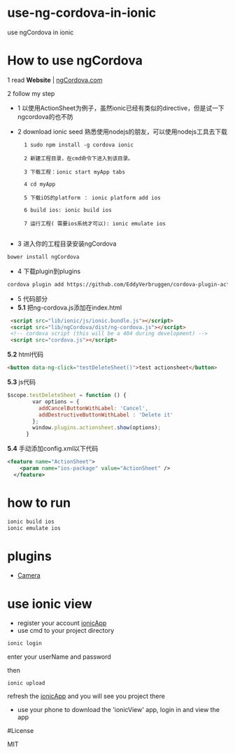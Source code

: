 # use-ng-cordova-in-ionic
use ngCordova in ionic

# How to use ngCordova

1 read **Website** | [ngCordova.com](http://ngcordova.com/)

2 follow my step

- 1 以使用ActionSheet为例子，虽然ionic已经有类似的directive，但是试一下ngcordova的也不防
- 2 download ionic seed 熟悉使用nodejs的朋友，可以使用nodejs工具去下载
  ```
    1 sudo npm install -g cordova ionic
    
    2 新建工程目录，在cmd命令下进入到该目录。
    
    3 下载工程：ionic start myApp tabs
    
    4 cd myApp
    
    5 下载iOS的platform ： ionic platform add ios
    
    6 build ios: ionic build ios
    
    7 运行工程( 需要ios系统才可以): ionic emulate ios
    
  ```

- 3 进入你的工程目录安装ngCordova

```bash
bower install ngCordova
```
- 4 下载plugin到plugins
```bash
cordova plugin add https://github.com/EddyVerbruggen/cordova-plugin-actionsheet.git
```
- 5 代码部分
- 
  **5.1** 把ng-cordova.js添加在index.html
```html
 <script src="lib/ionic/js/ionic.bundle.js"></script>
 <script src="lib/ngCordova/dist/ng-cordova.js"></script>
 <!-- cordova script (this will be a 404 during development) -->
 <script src="cordova.js"></script>
```
  **5.2** html代码
```html
<button data-ng-click="testDeleteSheet()">test actionsheet</button>
```
  **5.3** js代码
```js
$scope.testDeleteSheet = function () {
        var options = {
          addCancelButtonWithLabel: 'Cancel',
          addDestructiveButtonWithLabel : 'Delete it'
        };
        window.plugins.actionsheet.show(options);
      }
```
  **5.4** 手动添加config.xml以下代码
```xml
<feature name="ActionSheet">
    <param name="ios-package" value="ActionSheet" />
  </feature>
```

# how to run
```bash
ionic build ios
ionic emulate ios
```

# plugins

- [Camera](https://github.com/Jackey-Sparrow/use-ng-cordova-in-ionic/blob/master/Camera.md)


# use ionic view

- register your account [ionicApp](https://apps.ionic.io/apps)
- use cmd to your project directory
```bash
ionic login
```
enter your userName and password

then

```
ionic upload
```

refresh the [ionicApp](https://apps.ionic.io/apps) and you will see you project there

- use your phone to download the 'ionicView' app, login in and view the app



#License

MIT

